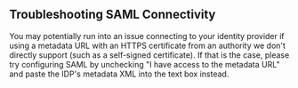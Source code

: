 <!--
title: "Troubleshooting Single Sign-On"
description: "Trouble setting up single sign-on/SAML"
tags: "saml sso idenity-provider"
-->

## Troubleshooting SAML Connectivity
You may potentially run into an issue connecting to your identity provider if using a metadata URL with an HTTPS certificate from an authority we don't directly support (such as a self-signed certificate). If that is the case, please try configuring SAML by unchecking "I have access to the metadata URL" and paste the IDP's metadata XML into the text box instead. 

